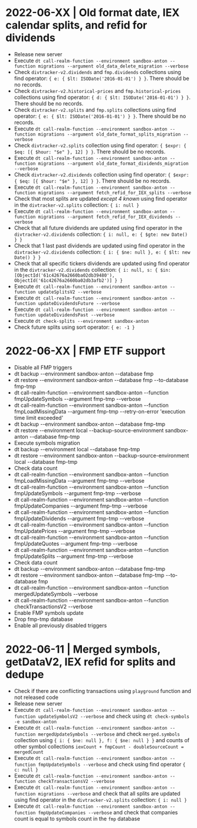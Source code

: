 
# 2022-06-XX | Old format date, IEX calendar splits, and refid for dividends
 
- Release new server
- Execute `dt call-realm-function --environment sandbox-anton --function migrations --argument old_data_delete_migration --verbose`
- Check `divtracker-v2.dividends` and `fmp.dividends` collections using find operator: `{ e: { $lt: ISODate('2016-01-01') } }`. There should be no records.
- Check `divtracker-v2.historical-prices` and `fmp.historical-prices` collections using find operator: `{ d: { $lt: ISODate('2016-01-01') } }`. There should be no records.
- Check `divtracker-v2.splits` and `fmp.splits` collections using find operator: `{ e: { $lt: ISODate('2016-01-01') } }`. There should be no records.
- Execute `dt call-realm-function --environment sandbox-anton --function migrations --argument old_date_format_splits_migration --verbose`
- Check `divtracker-v2.splits` collection using find operator: `{ $expr: { $eq: [{ $hour: "$e" }, 12] } }`. There should be no records.
- Execute `dt call-realm-function --environment sandbox-anton --function migrations --argument old_date_format_dividends_migration --verbose`
- Check `divtracker-v2.dividends` collection using find operator: `{ $expr: { $eq: [{ $hour: "$e" }, 12] } }`. There should be no records.
- Execute `dt call-realm-function --environment sandbox-anton --function migrations --argument fetch_refid_for_IEX_splits --verbose`
- Check that most splits are updated _except 4 known_ using find operator in the `divtracker-v2.splits` collection: `{ i: null }`
- Execute `dt call-realm-function --environment sandbox-anton --function migrations --argument fetch_refid_for_IEX_dividends --verbose`
- Check that all future dividends are updated using find operator in the `divtracker-v2.dividends` collection: `{ i: null, e: { $gte: new Date() } }`
- Check that 1 last past dividends are updated using find operator in the `divtracker-v2.dividends` collection: `{ i: { $ne: null }, e: { $lt: new Date() } }`
- Check that all specific tickers dividends are updated using find operator in the `divtracker-v2.dividends` collection: `{ i: null, s: { $in: [ObjectId('61c42676a2660ba02db39480'), ObjectId('61c42676a2660ba02db3afb2')] } }`
- Execute `dt call-realm-function --environment sandbox-anton --function updateSplitsV2 --verbose`
- Execute `dt call-realm-function --environment sandbox-anton --function updateDividendsFuture --verbose`
- Execute `dt call-realm-function --environment sandbox-anton --function updateDividendsPast --verbose`
- Execute `dt check-splits --environment sandbox-anton`
- Check future splits using sort operator: `{ e: -1 }`

# 2022-06-XX | FMP ETF support

- Disable all FMP triggers
- dt backup --environment sandbox-anton --database fmp
- dt restore --environment sandbox-anton --database fmp --to-database fmp-tmp
- dt call-realm-function --environment sandbox-anton --function fmpUpdateSymbols --argument fmp-tmp --verbose
- dt call-realm-function --environment sandbox-anton --function fmpLoadMissingData --argument fmp-tmp --retry-on-error 'execution time limit exceeded'
- dt backup --environment sandbox-anton --database fmp-tmp
- dt restore --environment local --backup-source-environment sandbox-anton --database fmp-tmp
- Execute symbols migration
- dt backup --environment local --database fmp-tmp
- dt restore --environment sandbox-anton --backup-source-environment local --database fmp-tmp
- Check data count
- dt call-realm-function --environment sandbox-anton --function fmpLoadMissingData --argument fmp-tmp --verbose
- dt call-realm-function --environment sandbox-anton --function fmpUpdateSymbols --argument fmp-tmp --verbose
- dt call-realm-function --environment sandbox-anton --function fmpUpdateCompanies --argument fmp-tmp --verbose
- dt call-realm-function --environment sandbox-anton --function fmpUpdateDividends --argument fmp-tmp --verbose
- dt call-realm-function --environment sandbox-anton --function fmpUpdatePrices --argument fmp-tmp --verbose
- dt call-realm-function --environment sandbox-anton --function fmpUpdateQuotes --argument fmp-tmp --verbose
- dt call-realm-function --environment sandbox-anton --function fmpUpdateSplits --argument fmp-tmp --verbose
- Check data count
- dt backup --environment sandbox-anton --database fmp-tmp
- dt restore --environment sandbox-anton --database fmp-tmp --to-database fmp
- dt call-realm-function --environment sandbox-anton --function mergedUpdateSymbols --verbose
- dt call-realm-function --environment sandbox-anton --function checkTransactionsV2 --verbose
- Enable FMP symbols update
- Drop fmp-tmp database
- Enable all previously disabled triggers

# ######################################################################################################################

# 2022-06-11 | Merged symbols, getDataV2, IEX refid for splits and dedupe

- Check if there are conflicting transactions using `playground` function and not released code
- Release new server
- Execute `dt call-realm-function --environment sandbox-anton --function updateSymbolsV2 --verbose` and check using `dt check-symbols -e sandbox-anton`
- Execute `dt call-realm-function --environment sandbox-anton --function mergedUpdateSymbols --verbose` and check `merged.symbols` collection using `{ i: { $ne: null }, f: { $ne: null } }` and counts of other symbol collections `iexCount + fmpCount - doubleSourceCount = mergedCount`
- Execute `dt call-realm-function --environment sandbox-anton --function fmpUpdateSymbols --verbose` and check using find operator `{ c: null }`
- Execute `dt call-realm-function --environment sandbox-anton --function checkTransactionsV2 --verbose`
- Execute `dt call-realm-function --environment sandbox-anton --function migrations --verbose` and check that all splits are updated using find operator in the `divtracker-v2.splits` collection: `{ i: null }`
- Execute `dt call-realm-function --environment sandbox-anton --function fmpUpdateCompanies --verbose` and check that companies count is equal to symbols count in the `fmp` database
